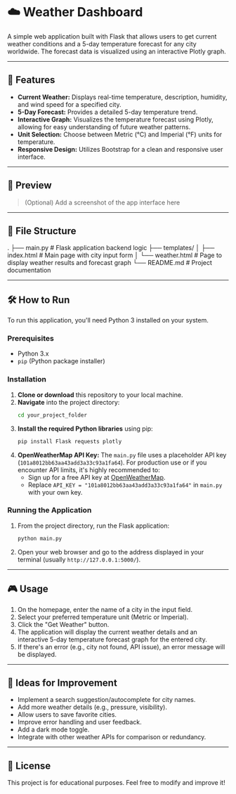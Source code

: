 # ☁️ Weather Dashboard

A simple web application built with Flask that allows users to get current weather conditions and a 5-day temperature forecast for any city worldwide. The forecast data is visualized using an interactive Plotly graph.

---

## 🧩 Features

-   **Current Weather:** Displays real-time temperature, description, humidity, and wind speed for a specified city.
-   **5-Day Forecast:** Provides a detailed 5-day temperature trend.
-   **Interactive Graph:** Visualizes the temperature forecast using Plotly, allowing for easy understanding of future weather patterns.
-   **Unit Selection:** Choose between Metric (°C) and Imperial (°F) units for temperature.
-   **Responsive Design:** Utilizes Bootstrap for a clean and responsive user interface.

---

## 📸 Preview

> (Optional) Add a screenshot of the app interface here

---

## 📁 File Structure

.
├── main.py             # Flask application backend logic
├── templates/
│   ├── index.html      # Main page with city input form
│   └── weather.html    # Page to display weather results and forecast graph
└── README.md           # Project documentation


---

## 🛠️ How to Run

To run this application, you'll need Python 3 installed on your system.

### Prerequisites

-   Python 3.x
-   `pip` (Python package installer)

### Installation

1.  **Clone or download** this repository to your local machine.
2.  **Navigate** into the project directory:
    ```bash
    cd your_project_folder
    ```
3.  **Install the required Python libraries** using pip:
    ```bash
    pip install Flask requests plotly
    ```
4.  **OpenWeatherMap API Key:**
    The `main.py` file uses a placeholder API key (`101a8012bb63aa43add3a33c93a1fa64`). For production use or if you encounter API limits, it's highly recommended to:
    * Sign up for a free API key at [OpenWeatherMap](https://openweathermap.org/api).
    * Replace `API_KEY = "101a8012bb63aa43add3a33c93a1fa64"` in `main.py` with your own key.

### Running the Application

1.  From the project directory, run the Flask application:
    ```bash
    python main.py
    ```
2.  Open your web browser and go to the address displayed in your terminal (usually `http://127.0.0.1:5000/`).

---

## 🎮 Usage

1.  On the homepage, enter the name of a city in the input field.
2.  Select your preferred temperature unit (Metric or Imperial).
3.  Click the "Get Weather" button.
4.  The application will display the current weather details and an interactive 5-day temperature forecast graph for the entered city.
5.  If there's an error (e.g., city not found, API issue), an error message will be displayed.

---

## 🚀 Ideas for Improvement

-   Implement a search suggestion/autocomplete for city names.
-   Add more weather details (e.g., pressure, visibility).
-   Allow users to save favorite cities.
-   Improve error handling and user feedback.
-   Add a dark mode toggle.
-   Integrate with other weather APIs for comparison or redundancy.

---

## 📜 License

This project is for educational purposes. Feel free to modify and improve it!
